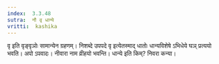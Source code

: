 ```yaml
---
index:  3.3.48
sutra:  नौ वृ धान्ये
vritti:  kashika 
---
```


वृ इति वृङ्वृञोः सामान्येन ग्रहणम्। निशब्दे उपपदे वृ इत्येतस्माद् धातोः धान्यविशेषे ऽभिधेये घञ् प्रत्ययो भवति। अपो ऽपवादः। नीवारा नाम व्रीहयो भवन्ति। धान्ये इति किम्? निवरा कन्या।

